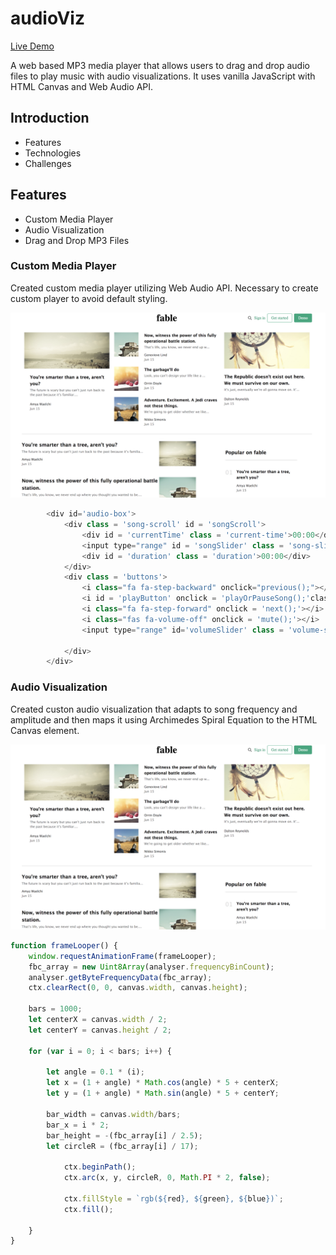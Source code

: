 # audioViz

[Live Demo](https://kartikvips.github.io/mediaplayer)

A web based MP3 media player that allows users to drag and drop audio files to play music with audio visualizations. It uses vanilla JavaScript with HTML Canvas and Web Audio API.

## Introduction
* Features
* Technologies
* Challenges

## Features
* Custom Media Player
* Audio Visualization
* Drag and Drop MP3 Files

### Custom Media Player

Created custom media player utilizing Web Audio API. Necessary to create custom player to avoid default styling. 

![Player](https://raw.githubusercontent.com/kartikvips/fable/master/docs/pics/Screen%20Shot%202018-06-15%20at%203.02.34%20PM.png)

```javascript
        <div id='audio-box'>
            <div class = 'song-scroll' id = 'songScroll'>
                <div id = 'currentTime' class = 'current-time'>00:00</div>
                <input type="range" id = 'songSlider' class = 'song-slider' min = '0' step = '1' onchange="seekSong()" />
                <div id = 'duration' class = 'duration'>00:00</div>
            </div>
            <div class = 'buttons'>
                <i class="fa fa-step-backward" onclick="previous();"></i>
                <i id = 'playButton' onclick = 'playOrPauseSong();'class="fas fa-play-circle"></i>
                <i class="fa fa-step-forward" onclick = 'next();'></i>
                <i class="fas fa-volume-off" onclick = 'mute();'></i>
                <input type="range" id='volumeSlider' class = 'volume-slider' min='0' max='1' step = '0.01' onchange='adjustVolume();'/>

            </div>
        </div>

```

### Audio Visualization

Created custon audio visualization that adapts to song frequency and amplitude and then maps it using Archimedes Spiral Equation to the HTML Canvas element. 

![MediaPlayer](https://raw.githubusercontent.com/kartikvips/fable/master/docs/pics/Screen%20Shot%202018-06-15%20at%203.02.34%20PM.png)

```javascript
function frameLooper() {
    window.requestAnimationFrame(frameLooper);
    fbc_array = new Uint8Array(analyser.frequencyBinCount);
    analyser.getByteFrequencyData(fbc_array);
    ctx.clearRect(0, 0, canvas.width, canvas.height);

    bars = 1000;
    let centerX = canvas.width / 2;
    let centerY = canvas.height / 2;

    for (var i = 0; i < bars; i++) {

        let angle = 0.1 * (i);
        let x = (1 + angle) * Math.cos(angle) * 5 + centerX;
        let y = (1 + angle) * Math.sin(angle) * 5 + centerY;
 
        bar_width = canvas.width/bars;
        bar_x = i * 2;
        bar_height = -(fbc_array[i] / 2.5);
        let circleR = (fbc_array[i] / 17);
 
            ctx.beginPath();
            ctx.arc(x, y, circleR, 0, Math.PI * 2, false);

            ctx.fillStyle = `rgb(${red}, ${green}, ${blue})`;
            ctx.fill();

    }
}
```